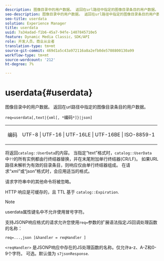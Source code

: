 ```yaml
---
description: 图像目录中的用户数据。 返回在url路径中指定的图像目录条目的用户数据。
seo-description: 图像目录中的用户数据。 返回在url路径中指定的图像目录条目的用户数据。
seo-title: userdata
solution: Experience Manager
title: userdata
uuid: 7a34adad-f1b6-45a7-94fe-1407845710e5
feature: Dynamic Media Classic，SDK/API
role: 开发人员，商业从业者
translation-type: tm+mt
source-git-commit: 469d1a5c43a972116a8a2efb0de5708800130a99
workflow-type: tm+mt
source-wordcount: '212'
ht-degree: 7%

---
```



# userdata{#userdata}

图像目录中的用户数据。 返回在url路径中指定的图像目录条目的用户数据。

`req=userdata[,text|{xml[, *`编码`*]}|json]`

<table id="simpletable_F9D94C83865F4216BCF7987C32FACC46"> 
 <tr class="strow"> 
  <td class="stentry"> <p><span class="varname"> 编码</span> </p> </td> 
  <td class="stentry"> <p><span class="codeph"> UTF-8 | UTF-16 | UTF-16LE | UTF-16BE | ISO-8859-1</span> </p></td> 
 </tr> 
</table>

将返回`catalog::UserData`的内容。 当指定“text”格式时，`catalog::UserData`中`??`的所有实例都由行终结器替换，并在末尾附加单行终结器(CR/LF)。 如果URL路径未解析为有效的目录条目，则响应仅由单行终结器组成。 在请求“xml”或“json”格式时，会应用适当的格式。

请求字符串中的其他命令将被忽略。

HTTP 响应是可缓存的，且 TTL 基于 `catalog::Expiration`.

>[!NOTE]
>
>userdata属性键名中不允许使用冒号字符。

支持JSONP响应格式的请求允许您使用`req=`参数的扩展语法指定JS回调处理函数的名称：

`req=...,json [&handler = reqHandler ]`

`<reqHandler>` 是JSONP响应中存在的JS处理函数的名称。仅允许a-z、A-Z和0-9个字符。 可选。默认值为 `s7jsonResponse`.
